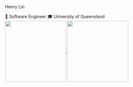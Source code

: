 ## 

<!--
**Heng-YiLin/Heng-YiLin** is a ✨ _special_ ✨ repository because its `README.md` (this file) appears on your GitHub profile.

Here are some ideas to get you started:

- 🔭 I’m currently working on ...
- 🌱 I’m currently learning ...
- 👯 I’m looking to collaborate on ...
- 🤔 I’m looking for help with ...
- 💬 Ask me about ...
- 📫 How to reach me: ...
- 😄 Pronouns: ...
- ⚡ Fun fact: ...
-->
Henry Lin

💼 Software Engineer 
🎓 University of Queensland
<a href="https://github.com/Heng-YiLin/github-readme-stats">
  <img height=200 align="center" src="https://github-readme-stats.vercel.app/api?username=Heng-YiLin" />
</a>
<a href="https://github.com/Heng-YiLin/convoychat">
  <img height=200 align="center" src="https://github-readme-stats.vercel.app/api/top-langs?username=Heng-YiLin&layout=compact&langs_count=8&card_width=320" />
</a>
